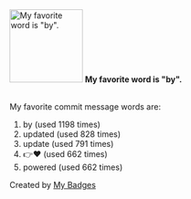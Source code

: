 <img src="https://my-badges.github.io/my-badges/favorite-word.png" alt="My favorite word is &quot;by&quot;." title="My favorite word is &quot;by&quot;." width="128">
<strong>My favorite word is &quot;by&quot;.</strong>
<br><br>

My favorite commit message words are:

1. by (used 1198 times)
2. updated (used 828 times)
3. update (used 791 times)
4. 👉❤️ (used 662 times)
5. powered (used 662 times)


Created by <a href="https://github.com/my-badges/my-badges">My Badges</a>
